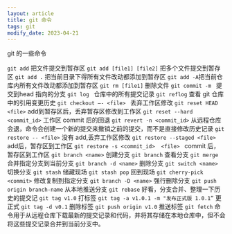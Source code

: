 ```yaml
---
layout: article
title: git 命令
tags: git
modify_date: 2023-04-21
---
```

git 的一些命令
<!--more-->
`git add`  把文件提交到暂存区
`git add [file1] [file2]` 把多个文件提交到暂存区
`git add .` 把当前目录下得所有文件改动都添加到暂存区
`git add -A`把当前仓库内所有文件改动都添加到暂存区
`git rm [file1]` 删除文件
`git commit -m ` 提交到head 指向的分支
`git log `   仓库中的所有提交记录
`git reflog` 查看 git 仓库中的引用变更历史
`git checkout —- <file> ` 丢弃工作区修改
`git reset HEAD <file>` add到暂存区后，丢弃暂存区修改到工作区
`git reset --hard <commit_id>` 工作区 commit 后的回退
`git revert -n <commit_id>` 从远程仓库会退，命令会创建一个新的提交来撤销之前的提交，而不是直接修改历史记录
`git restore -- <file>` 没有 add,丢弃工作区修改
`git restore --staged <file>` add后，暂存区到工作区
`git restore -s <commit_id>  <file> ` commit 后，暂存区到工作区
`git branch <name>` 创建分支
`git branch` 查看分支
`git merge` 合并指定分支到当前分支
`git branch -d <name>` 删除分支
`git switch <name>` 切换分支
`git stash`  储藏现场
`git stash pop` 回到现场
`git cherry-pick <commit>` 修改复制到指定分支
`git branch -D <name>` 强行删除分支
`git push origin branch-name` 从本地推送分支
`git rebase` 好看，分支合并、整理一下历史的提交记
`git tag v1.0` 打标签
`git tag -a v1.0.1 -m "发布正式版 1.0.1”` 更正式
`git tag -d v0.1` 删除标签
`git push origin v1.0` 推送标签
`git fetch` 命令用于从远程仓库下载最新的提交记录和代码，并将其存储在本地仓库中，但不会将这些提交记录合并到当前分支中。




